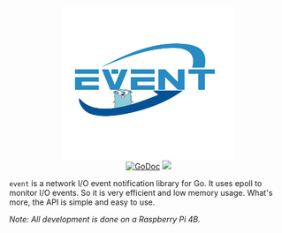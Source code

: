 <p align="center">
<img 
    src="logo.png" 
    width="313" height="275" border="0" alt="event">
<br>
<a href="https://godoc.org/github.com/cheng-zhongliang/event"><img src="https://img.shields.io/badge/go-reference-blue" alt="GoDoc"></a>
<a href="https://github.com/cheng-zhongliang/event/blob/master/LICENSE"><img src="https://img.shields.io/badge/license-BSD--3--Clause-brightgreen"></a>
</p>

`event` is a network I/O event notification library for Go. It uses epoll to monitor I/O events. So it is very efficient and low memory usage. What's more, the API is simple and easy to use.

*Note: All development is done on a Raspberry Pi 4B.*
